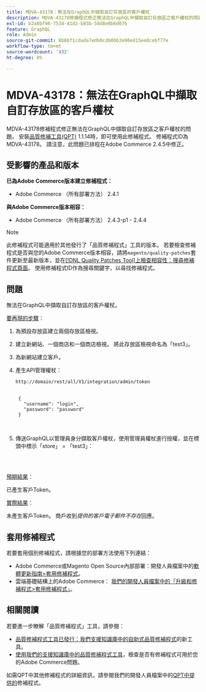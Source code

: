 ```yaml
---
title: MDVA-43178：無法在GraphQL中擷取自訂存放區的客戶權杖
description: MDVA-43178修補程式修正無法在GraphQL中擷取自訂存放區之客戶權杖的問題。 安裝[Quality Patches Tool (QPT)](/help/announcements/adobe-commerce-announcements/magento-quality-patches-released-new-tool-to-self-serve-quality-patches.md) 1.1.14時，即可使用此修補程式。 修補程式ID為MDVA-43178。 請注意，此問題已排程在Adobe Commerce 2.4.5中修正。
exl-id: b2a8bf96-7534-41d2-b83b-58d8e0b6d076
feature: GraphQL
role: Admin
source-git-commit: 8b6bf1cdada7edb0cdb0bb3e90ed15ee8cebf77e
workflow-type: tm+mt
source-wordcount: '432'
ht-degree: 0%

---
```


# MDVA-43178：無法在GraphQL中擷取自訂存放區的客戶權杖

MDVA-43178修補程式修正無法在GraphQL中擷取自訂存放區之客戶權杖的問題。 安裝[品質修補工具(QPT)](/help/announcements/adobe-commerce-announcements/magento-quality-patches-released-new-tool-to-self-serve-quality-patches.md) 1.1.14時，即可使用此修補程式。 修補程式ID為MDVA-43178。 請注意，此問題已排程在Adobe Commerce 2.4.5中修正。

## 受影響的產品和版本

**已為Adobe Commerce版本建立修補程式：**

* Adobe Commerce （所有部署方法） 2.4.1

**與Adobe Commerce版本相容：**

* Adobe Commerce （所有部署方法） 2.4.3-p1 - 2.4.4

>[!NOTE]
>
>此修補程式可能適用於其他發行了「品質修補程式」工具的版本。 若要檢查修補程式是否與您的Adobe Commerce版本相容，請將`magento/quality-patches`套件更新至最新版本，並在[[!DNL Quality Patches Tool]上檢查相容性：搜尋修補程式頁面](https://experienceleague.adobe.com/tools/commerce-quality-patches/index.html)。 使用修補程式ID作為搜尋關鍵字，以尋找修補程式。

## 問題

無法在GraphQL中擷取自訂存放區的客戶權杖。

<u>要再現的步驟</u>：

1. 為預設存放區建立兩個存放區檢視。
1. 建立新網站、一個商店和一個商店檢視。 將此存放區檢視命名為「test3」。
1. 為新網站建立客戶。
1. 產生API管理權杖：

   `http://domain/rest/all/V1/integration/admin/token`

   <pre>
    <code class="language-graphql">
    {
      "username": "login",
      "password": "password"
    }
    </code>
    </pre>

1. 傳送GraphQL以管理員身分擷取客戶權杖，使用管理員權杖進行授權，並在標頭中標示「store」 = 「test3」：

   <pre>
    <customer_email>
      </pre>

<u>預期結果</u>：

已產生客戶Token。

<u>實際結果</u>：

未產生客戶Token。 商戶收到&#x200B;*提供的客戶電子郵件不存在*&#x200B;回應。

## 套用修補程式

若要套用個別修補程式，請根據您的部署方法使用下列連結：

* Adobe Commerce或Magento Open Source內部部署：開發人員檔案中的[軟體更新指南>套用修補程式](https://experienceleague.adobe.com/en/docs/commerce-operations/tools/quality-patches-tool/usage)。
* 雲端基礎結構上的Adobe Commerce： [我們的開發人員檔案中的「升級和修補程式>套用修補程式」](https://experienceleague.adobe.com/en/docs/commerce-cloud-service/user-guide/develop/upgrade/apply-patches)。

## 相關閱讀

若要進一步瞭解「品質修補程式」工具，請參閱：

* [品質修補程式工具已發行：我們支援知識庫中的自助式品質修補程式](/help/announcements/adobe-commerce-announcements/magento-quality-patches-released-new-tool-to-self-serve-quality-patches.md)的新工具。
* [使用我們的支援知識庫中的品質修補程式工具](/help/support-tools/patches-available-in-qpt-tool/check-patch-for-magento-issue-with-magento-quality-patches.md)，檢查是否有修補程式可用於您的Adobe Commerce問題。

如需QPT中其他修補程式的詳細資訊，請參閱我們的開發人員檔案中的[QPT中提供的](https://experienceleague.adobe.com/tools/commerce-quality-patches/index.html)修補程式。
